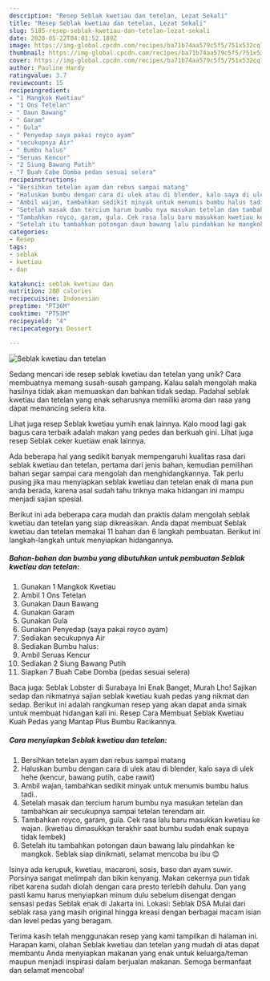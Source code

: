 ```yaml
---
description: "Resep Seblak kwetiau dan tetelan, Lezat Sekali"
title: "Resep Seblak kwetiau dan tetelan, Lezat Sekali"
slug: 5185-resep-seblak-kwetiau-dan-tetelan-lezat-sekali
date: 2020-05-22T04:01:52.189Z
image: https://img-global.cpcdn.com/recipes/ba71b74aa579c5f5/751x532cq70/seblak-kwetiau-dan-tetelan-foto-resep-utama.jpg
thumbnail: https://img-global.cpcdn.com/recipes/ba71b74aa579c5f5/751x532cq70/seblak-kwetiau-dan-tetelan-foto-resep-utama.jpg
cover: https://img-global.cpcdn.com/recipes/ba71b74aa579c5f5/751x532cq70/seblak-kwetiau-dan-tetelan-foto-resep-utama.jpg
author: Pauline Hardy
ratingvalue: 3.7
reviewcount: 15
recipeingredient:
- "1 Mangkok Kwetiau"
- "1 Ons Tetelan"
- " Daun Bawang"
- " Garam"
- " Gula"
- " Penyedap saya pakai royco ayam"
- "secukupnya Air"
- " Bumbu halus"
- "Seruas Kencur"
- "2 Siung Bawang Putih"
- "7 Buah Cabe Domba pedas sesuai selera"
recipeinstructions:
- "Bersihkan tetelan ayam dan rebus sampai matang"
- "Haluskan bumbu dengan cara di ulek atau di blender, kalo saya di ulek hehe (kencur, bawang putih, cabe rawit)"
- "Ambil wajan, tambahkan sedikit minyak untuk menumis bumbu halus tadi.."
- "Setelah masak dan tercium harum bumbu nya masukan tetelan dan tambahkan air secukupnya sampai tetelan terendam air."
- "Tambahkan royco, garam, gula. Cek rasa lalu baru masukkan kwetiau ke wajan. (kwetiau dimasukkan terakhir saat bumbu sudah enak supaya tidak lembek)"
- "Setelah itu tambahkan potongan daun bawang lalu pindahkan ke mangkok. Seblak siap dinikmati, selamat mencoba bu ibu 😊"
categories:
- Resep
tags:
- seblak
- kwetiau
- dan

katakunci: seblak kwetiau dan 
nutrition: 280 calories
recipecuisine: Indonesian
preptime: "PT36M"
cooktime: "PT53M"
recipeyield: "4"
recipecategory: Dessert

---
```



![Seblak kwetiau dan tetelan](https://img-global.cpcdn.com/recipes/ba71b74aa579c5f5/751x532cq70/seblak-kwetiau-dan-tetelan-foto-resep-utama.jpg)

Sedang mencari ide resep seblak kwetiau dan tetelan yang unik? Cara membuatnya memang susah-susah gampang. Kalau salah mengolah maka hasilnya tidak akan memuaskan dan bahkan tidak sedap. Padahal seblak kwetiau dan tetelan yang enak seharusnya memiliki aroma dan rasa yang dapat memancing selera kita.

Lihat juga resep Seblak kwetiau yumih enak lainnya. Kalo mood lagi gak bagus cara terbaik adalah makan yang pedes dan berkuah gini. Lihat juga resep Seblak ceker kuetiaw enak lainnya.

Ada beberapa hal yang sedikit banyak mempengaruhi kualitas rasa dari seblak kwetiau dan tetelan, pertama dari jenis bahan, kemudian pemilihan bahan segar sampai cara mengolah dan menghidangkannya. Tak perlu pusing jika mau menyiapkan seblak kwetiau dan tetelan enak di mana pun anda berada, karena asal sudah tahu triknya maka hidangan ini mampu menjadi sajian spesial.


Berikut ini ada beberapa cara mudah dan praktis dalam mengolah seblak kwetiau dan tetelan yang siap dikreasikan. Anda dapat membuat Seblak kwetiau dan tetelan memakai 11 bahan dan 6 langkah pembuatan. Berikut ini langkah-langkah untuk menyiapkan hidangannya.

<!--inarticleads1-->

##### Bahan-bahan dan bumbu yang dibutuhkan untuk pembuatan Seblak kwetiau dan tetelan:

1. Gunakan 1 Mangkok Kwetiau
1. Ambil 1 Ons Tetelan
1. Gunakan  Daun Bawang
1. Gunakan  Garam
1. Gunakan  Gula
1. Gunakan  Penyedap (saya pakai royco ayam)
1. Sediakan secukupnya Air
1. Sediakan  Bumbu halus:
1. Ambil Seruas Kencur
1. Sediakan 2 Siung Bawang Putih
1. Siapkan 7 Buah Cabe Domba (pedas sesuai selera)


Baca juga: Seblak Lobster di Surabaya Ini Enak Banget, Murah Lho! Sajikan sedap dan nikmatnya sajian seblak kwetiau kuah pedas yang nikmat dan sedap. Berikut ini adalah rangkuman resep yang akan dapat anda simak untuk membuat hidangan kali ini. Resep Cara Membuat Seblak Kwetiau Kuah Pedas yang Mantap Plus Bumbu Racikannya. 

<!--inarticleads2-->

##### Cara menyiapkan Seblak kwetiau dan tetelan:

1. Bersihkan tetelan ayam dan rebus sampai matang
1. Haluskan bumbu dengan cara di ulek atau di blender, kalo saya di ulek hehe (kencur, bawang putih, cabe rawit)
1. Ambil wajan, tambahkan sedikit minyak untuk menumis bumbu halus tadi..
1. Setelah masak dan tercium harum bumbu nya masukan tetelan dan tambahkan air secukupnya sampai tetelan terendam air.
1. Tambahkan royco, garam, gula. Cek rasa lalu baru masukkan kwetiau ke wajan. (kwetiau dimasukkan terakhir saat bumbu sudah enak supaya tidak lembek)
1. Setelah itu tambahkan potongan daun bawang lalu pindahkan ke mangkok. Seblak siap dinikmati, selamat mencoba bu ibu 😊


Isinya ada kerupuk, kwetiau, macaroni, sosis, baso dan ayam suwir. Porsinya sangat melimpah dan bikin kenyang. Makan cekernya pun tidak ribet karena sudah diolah dengan cara presto terlebih dahulu. Dan yang pasti kamu harus menyiapkan minum dulu sebelum disengat dengan sensasi pedas Seblak enak di Jakarta ini. Lokasi: Seblak DSA Mulai dari seblak rasa yang masih original hingga kreasi dengan berbagai macam isian dan level pedas yang beragam. 

Terima kasih telah menggunakan resep yang kami tampilkan di halaman ini. Harapan kami, olahan Seblak kwetiau dan tetelan yang mudah di atas dapat membantu Anda menyiapkan makanan yang enak untuk keluarga/teman maupun menjadi inspirasi dalam berjualan makanan. Semoga bermanfaat dan selamat mencoba!
